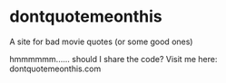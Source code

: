 dontquotemeonthis
=================

A site for bad movie quotes (or some good ones)

hmmmmmm...... should I share the code? Visit me here: dontquotemeonthis.com
